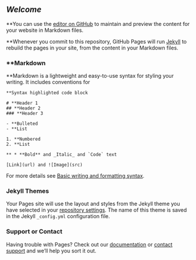 ## *Welcome*

**You can use the [editor on GitHub](https://github.com/Jecr1s/j3cr1s.github.io/edit/gh-pages/index.md) to maintain and preview the content for your website in Markdown files.

**Whenever you commit to this repository, GitHub Pages will run [Jekyll](https://jekyllrb.com/) to rebuild the pages in your site, from the content in your Markdown files.

### **Markdown

**Markdown is a lightweight and easy-to-use syntax for styling your writing. It includes conventions for

```**markdown
**Syntax highlighted code block

# **Header 1
## **Header 2
### **Header 3

- **Bulleted
- **List

1. **Numbered
2. **List

** * **Bold** and _Italic_ and `Code` text

[Link](url) and ![Image](src)
```

For more details see [Basic writing and formatting syntax](https://docs.github.com/en/github/writing-on-github/getting-started-with-writing-and-formatting-on-github/basic-writing-and-formatting-syntax).

### Jekyll Themes

Your Pages site will use the layout and styles from the Jekyll theme you have selected in your [repository settings](https://github.com/Jecr1s/j3cr1s.github.io/settings/pages). The name of this theme is saved in the Jekyll `_config.yml` configuration file.

### Support or Contact

Having trouble with Pages? Check out our [documentation](https://docs.github.com/categories/github-pages-basics/) or [contact support](https://support.github.com/contact) and we’ll help you sort it out.
